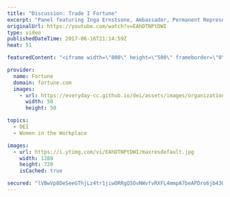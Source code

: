 ```yaml
---
title: "Discussion: Trade I Fortune"
excerpt: "Panel featuring Inga Ernstsone, Ambassador, Permanent Representative of Latvia, and Chair, Committee on Budget, Finance, and Administration, WTO / Tina Fordham, Managing Director and Chief Political Analyst, Citigroup / Miriam González Durántez, Partner, Dechert LLP.  Moderated by Ngaire Woods, Inaugural"
originalUrl: https://youtube.com/watch?v=EAhDTNPtDWI
type: video
publishedDateTime: 2017-06-16T21:14:59Z
heat: 51

featuredContent: "<iframe width=\"800\" height=\"500\" frameborder=\"0\" src=\"https://www.youtube.com/embed/EAhDTNPtDWI\" allow=\"accelerometer; autoplay; encrypted-media; gyroscope; picture-in-picture\" allowfullscreen></iframe>"

provider:
  name: Fortune
  domain: fortune.com
  images:
    - url: https://everyday-cc.github.io/dei/assets/images/organizations/fortune.com-50x50.jpg
      width: 50
      height: 50

topics:
  - DEI
  - Women in the Workplace

images:
  - url: https://i.ytimg.com/vi/EAhDTNPtDWI/maxresdefault.jpg
    width: 1280
    height: 720
    isCached: true

secured: "lVBwVp8DeSeeGThjLz4tr1jiwORRgQ5OvNWvfvRXFL4mmpA7beAPDro6jb43QsjoyFL4NhbbBw5D+8EKp1d2oLmH7SrFFAWOf0zQQKKwYjNEFhB+wpBa8jGMRDmvwgD8Rth7T4RPGuhWObjmnJWQBgxf2Yb0cohktLRmo2GrGzHIZkRAXKa3b7OAFBjtSRScLxEs2uubKvJh67IwHa9hXpfboARjBbZnNbzL74HUiZe7PKIpvOXJ/yOt6X1DjGIBIGGw1SwbqMvxqCX34UYaHH947mVqqFhqGYHRs72VFhSWd6btoJy70o/d56b5LgMPuL/PIt4fiIb3TGFW4s1vhlGC5xpWEIllLi0zJx8j75g1shBIBQVkZiNvRPEs3vNjO2Ohwkoo7rncHWcfKH0Chw==;2XTR+g9FCndd+5XkfZugkw=="
---
```


